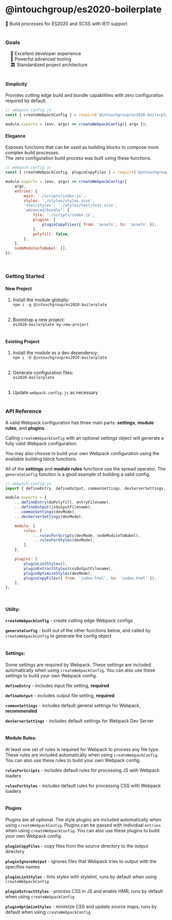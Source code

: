# @intouchgroup/es2020-boilerplate

🔮 Build processes for ES2020 and SCSS with IE11 support<br>
<br>

### Goals

&nbsp;&nbsp;&nbsp;&nbsp;🌈 Excellent developer experience<br>
&nbsp;&nbsp;&nbsp;&nbsp;🚀 Powerful advanced tooling<br>
&nbsp;&nbsp;&nbsp;&nbsp;🏛 Standardized project architecture<br>
<br>

#### Simplicity

Provides cutting edge build and bundle capabilities with zero configuration required by default.
<br>

```js
// webpack.config.js
const { createWebpackConfig } = require('@intouchgroup/es2020-boilerplate');

module.exports = (env, argv) => createWebpackConfig({ argv });
```

#### Elegance

Exposes functions that can be used as building blocks to compose more complex build processes.<br>
The zero configuration build process was built using these functions.<br>

```js
// webpack.config.js
const { createWebpackConfig, pluginCopyFiles } = require('@intouchgroup/es2020-boilerplate');

module.exports = (env, argv) => createWebpackConfig({
    argv,
    entries: {
        main: './scripts/index.js',
        styles: './styles/styles.scss',
        'test/styles': './styles/test/test.scss',
        'advanced/bundle': {
            file: './scripts/index.js',
            plugins: [
                pluginCopyFiles({ from: 'assets', to: 'assets' }),
            ],
            polyfill: false,
        },
    },
    nodeModulesToBabel: [],
});
```
<br>

### Getting Started

#### New Project

1. Install the module globally:<br>
`npm i -g @intouchgroup/es2020-boilerplate`<br><br>

2. Bootstrap a new project:<br>
`es2020-boilerplate my-new-project`<br><br>

#### Existing Project

1. Install the module as a dev dependency:<br>
`npm i -D @intouchgroup/es2020-boilerplate`<br><br>

2. Generate configuration files:<br>
`es2020-boilerplate`<br><br>

3. Update `webpack.config.js` as necessary<br><br>


### API Reference

A valid Webpack configuration has three main parts: **settings**, **module rules**, and **plugins**.

Calling `createWebpackConfig` with an optional settings object will generate a fully valid Webpack configuration.

You may also choose to build your own Webpack configuration using the available building block functions.

All of the **settings** and **module rules** functions use the spread operator. The `generateConfig` function is a good example of building a valid config.

```js
// webpack.config.js
import { defineEntry, defineOutput, commonSettings, devServerSettings, rulesForScripts, rulesForStyles, pluginLintStyles, pluginExtractStyles, pluginOptimizeStyles, pluginCopyFiles } from '@intouchgroup/es2020-boilerplate';

module.exports = {
    ...defineEntry(doPolyfill, entryFilename),
    ...defineOutput(jsOutputFilename),
    ...commonSettings(devMode),
    ...devServerSettings(devMode),

    module: {
        rules: [
            ...rulesForScripts(devMode, nodeModuleToBabel),
            ...rulesForStyles(devMode),
        ],
    },

    plugins: [
        pluginLintStyles(),
        pluginExtractStyles(cssOutputFilename),
        pluginOptimizeStyles(devMode),
        pluginCopyFiles({ from: 'index.html', to: 'index.html' }),
    ],
};
```
<br>

#### Utility:

**`createWebpackConfig`** - create cutting edge Webpack configs

**`generateConfig`** - built out of the other functions below, and called by `createWebpackConfig` to generate the config object
<br><br>

#### Settings:

Some settings are required by Webpack. These settings are included automatically when using `createWebpackConfig`. You can also use these settings to build your own Webpack config.

**`defineEntry`** - includes input file setting, **required**

**`defineOutput`** - includes output file setting, **required**

**`commonSettings`** - includes default general settings for Webpack, **recommended**

**`devServerSettings`** - includes default settings for Webpack Dev Server
<br><br>

#### Module Rules:

At least one set of rules is required for Webpack to process any file type. These rules are included automatically when using `createWebpackConfig`. You can also use these rules to build your own Webpack config.

**`rulesForScripts`** - includes default rules for processing JS with Webpack loaders

**`rulesForStyles`** - includes default rules for processing CSS with Webpack loaders
<br><br>

#### Plugins

Plugins are all optional. The style plugins are included automatically when using `createWebpackConfig`. Plugins can be passed with individual `entries` when using `createWebpackConfig`. You can also use these plugins to build your own Webpack config.

**`pluginCopyFiles`** - copy files from the source directory to the output directory 

**`pluginIgnoreOutput`** - ignores files that Webpack tries to output with the specifies names

**`pluginLintStyles`** - lints styles with stylelint, runs by default when using `createWebpackConfig`

**`pluginExtractStyles`** - process CSS in JS and enable HMR, runs by default when using `createWebpackConfig`

**`pluginOptimizeStyles`** - minimize CSS and update source maps, runs by default when using `createWebpackConfig`
<br><br>